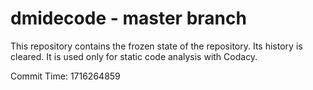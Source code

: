 # dmidecode - master branch

This repository contains the frozen state of the repository.
Its history is cleared. It is used only for static code
analysis with Codacy.

Commit Time: 1716264859